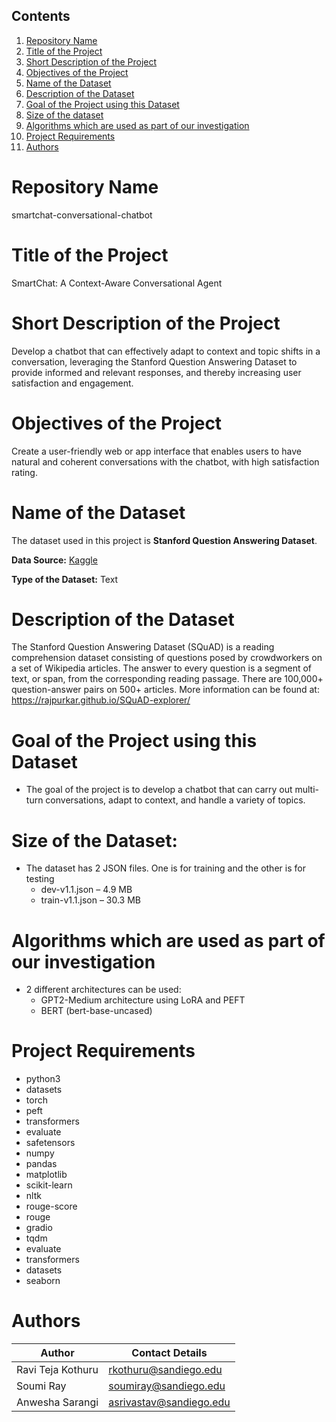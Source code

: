 ## Contents

1. [Repository Name](#repository-name)
2. [Title of the Project](#title-of-the-project)
3. [Short Description of the Project](#short-description-of-the-project)
4. [Objectives of the Project](#objectives-of-the-project)
5. [Name of the Dataset](#name-of-the-dataset)
6. [Description of the Dataset](#description-of-the-dataset)
7. [Goal of the Project using this Dataset](#goal-of-the-project-using-this-dataset)
8. [Size of the dataset](#size-of-the-dataset)
9. [Algorithms which are used as part of our investigation](#algorithms-which-are-used-as-part-of-our-investigation)
10. [Project Requirements](#project-requirements)
11. [Authors](#authors)

# Repository Name
smartchat-conversational-chatbot

# Title of the Project
SmartChat: A Context-Aware Conversational Agent

# Short Description of the Project
Develop a chatbot that can effectively adapt to context and topic shifts in a conversation, leveraging the Stanford Question Answering Dataset to provide informed and relevant responses, and thereby increasing user satisfaction and engagement.

# Objectives of the Project
Create a user-friendly web or app interface that enables users to have natural and coherent conversations with the chatbot, with high satisfaction rating.

# Name of the Dataset
The dataset used in this project is **Stanford Question Answering Dataset**.

**Data Source:** [Kaggle](https://www.kaggle.com/datasets/stanfordu/stanford-question-answering-dataset)

**Type of the Dataset:** Text

# Description of the Dataset
The Stanford Question Answering Dataset (SQuAD) is a reading comprehension dataset consisting of questions posed by crowdworkers on a set of Wikipedia articles. The answer to every question is a segment of text, or span, from the corresponding reading passage. There are 100,000+ question-answer pairs on 500+ articles.
More information can be found at: https://rajpurkar.github.io/SQuAD-explorer/

# Goal of the Project using this Dataset
- The goal of the project is to develop a chatbot that can carry out multi-turn conversations, adapt to context, and handle a variety of topics.

# Size of the Dataset:
- The dataset has 2 JSON files. One is for training and the other is for testing
  - dev-v1.1.json – 4.9 MB
  - train-v1.1.json – 30.3 MB

# Algorithms which are used as part of our investigation
- 2 different architectures can be used:
  - GPT2-Medium architecture using LoRA and PEFT
  - BERT (bert-base-uncased)

# Project Requirements
- python3
- datasets 
- torch 
- peft 
- transformers 
- evaluate 
- safetensors 
- numpy 
- pandas 
- matplotlib 
- scikit-learn 
- nltk 
- rouge-score
- rouge
- gradio
- tqdm
- evaluate
- transformers
- datasets
- seaborn

# Authors
| Author            | Contact Details         |
|-------------------|-------------------------|
| Ravi Teja Kothuru | rkothuru@sandiego.edu   |
| Soumi Ray         | soumiray@sandiego.edu   |
| Anwesha Sarangi   | asrivastav@sandiego.edu |
